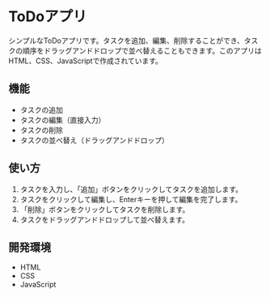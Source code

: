 # ToDoアプリ

シンプルなToDoアプリです。タスクを追加、編集、削除することができ、タスクの順序をドラッグアンドドロップで並べ替えることもできます。このアプリはHTML、CSS、JavaScriptで作成されています。

## 機能

- タスクの追加
- タスクの編集（直接入力）
- タスクの削除
- タスクの並べ替え（ドラッグアンドドロップ）

## 使い方

1. タスクを入力し、「追加」ボタンをクリックしてタスクを追加します。
2. タスクをクリックして編集し、Enterキーを押して編集を完了します。
3. 「削除」ボタンをクリックしてタスクを削除します。
4. タスクをドラッグアンドドロップして並べ替えます。

## 開発環境

- HTML
- CSS
- JavaScript

